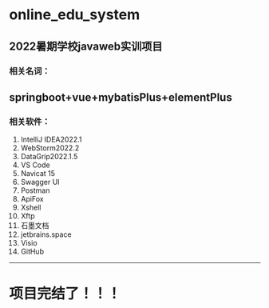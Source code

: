 # online_edu_system
## 2022暑期学校javaweb实训项目

### 相关名词：
springboot+vue+mybatisPlus+elementPlus
---
### 相关软件：

1. IntelliJ IDEA2022.1
2. WebStorm2022.2
3. DataGrip2022.1.5
4. VS Code
5. Navicat 15
6. Swagger UI
7. Postman
8. ApiFox
9. Xshell
10. Xftp
11. 石墨文档
12. jetbrains.space
13. Visio
14. GitHub
---
# 项目完结了！！！

